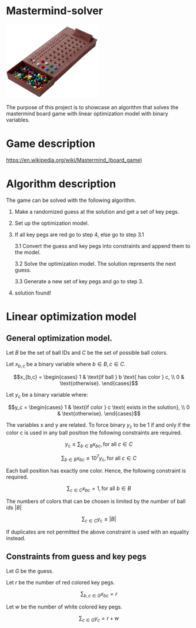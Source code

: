 # Mastermind-solver
<img src=images/mastermind.png alt="My Example Image" width="250" height="200" class=center>

The purpose of this project is to showcase an algorithm that solves the mastermind board game
with linear optimization model with binary variables.

# Game description
https://en.wikipedia.org/wiki/Mastermind_(board_game)

# Algorithm description
The game can be solved with the following algorithm.

1. Make a randomized guess at the solution and get a set of key pegs.

2. Set up the optimization model.

3. If all key pegs are red go to step 4, else go to step 3.1

    3.1 Convert the guess and key pegs into constraints and append them to the model.

    3.2 Solve the optimization model. The solution represents the next guess.

    3.3 Generate a new set of key pegs and go to step 3.

4. solution found!

# Linear optimization model

## General optimization model.
Let 
$B$ be the set of ball IDs and
$C$ be the set of possible ball colors.

Let $x_{b,c}$ be a binary variable where $b \in B, c \in C$.

$$x_{b,c} =
\begin{cases}
1 & \text{if ball } b \text{ has color } c, \\
0 & \text{otherwise}.
\end{cases}$$

Let $y_c$ be a binary variable where:

$$y_c =
\begin{cases}
1 & \text{if color } c \text{ exists in the solution}, \\
0 & \text{otherwise}.
\end{cases}$$

The variables x and y are related.
To force binary $y_c$ to be $1$ if and only if the color c is used in any ball position
the following constraints are required.

$$y_c \leq \sum_{b \in B} x_{bc}, \text{for all } c \in C$$

$$\sum_{b \in B} x_{bc} \leq 10^7y_c, \text{for all } c \in C$$

Each ball position has exactly one color.
Hence, the following constraint is required.

$$\sum_{c \in C} x_{bc} = 1, \text{for all } b \in B$$

The numbers of colors that can be chosen is limited by
the number of ball ids $|B|$

$$\sum_{c \in C} y_c \leq |B|$$

If duplicates are not permitted the above constraint is used with an equality instead.


## Constraints from guess and key pegs

Let $G$ be the guess.

Let $r$ be the number of red colored key pegs.

$$\sum_{b,c \in G} x_{bc} = r$$

Let $w$ be the number of white colored key pegs.

$$\sum_{c \in G} y_c = r + w$$